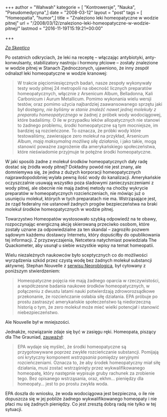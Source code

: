 +++
author = "Wahwah"
kategorie = [ "Kontrowersje", "Nauka", "Pseudomedycyna",]
date = "2008-03-12"
layout = "post"
tags = [ "Homeopatia", "humor",]
title = "Znaleziono leki homeopatyczne w wodzie pitnej"
url = "/2008/03/12/znaleziono-leki-homeopatyczne-w-wodzie-pitnej/"
lastmod = "2016-11-19T15:19:21+00:00"

+++

_[Za Skeptico][1]_

Po ostatnich odkryciach, że leki na receptę &#8211; włączając antybiotyki, anty-konwulsanty, stabilizatory nastroju i hormony płciowe &#8211; zostały znalezione w wodzie pitnej w Stanach Zjednoczonych, ujawniono, że inny zespół odnalazł leki homeopatyczne w wodzie kranowej:

> W trakcie pięciomiesięcznych badań, nasze zespoły wykonywały testy wody pitnej 24 metropolii na obecność licznych preparatów homeopatycznych, włącznie z Arsenicum Album, Belladonna, Kali Carbonicum i Aurum Metallicum. Pomimo wykonania wielu wersji testów, oraz pomimo użycia najbardziej zaawansowanego sprzętu jaki był dostępny, _nie byliśmy w stanie znaleźć nawet jednej molekuły z preparatu homeopatycznego_ w żadnej z próbek wody wodociągowej, które badaliśmy. O ile w przypadku leków allopatycznych nie stanowi to żadnego problemu, środki homeopatyczne są tym mocniejsze, im bardziej są rozcieńczone. To oznacza, że próbki wody które testowaliśmy, zawierające zero molekuł na przykład, Arsenicum Album, _mają maksymalną możliwą siłę działania_, i jako takie, mogą stanowić poważne zagrożenie dla amerykańskiego społeczeństwa, które nieświadomie przyjmuje te potężne środki homeopatyczne.

<!--more-->W jaki sposób żadne z molekuł środków homeopatycznych dały radę dostać się źródła wody pitnej? Dokładny powód nie jest znany, ale domniemywa się, że jedna z dużych korporacji homeopatycznych najprawdopodobniej wylała pewną ilość wody do kanalizacji. Amerykańskie oczyszczalnie usuwają wszystko poza śladowymi zanieczyszczeniami z wody pitnej, ale obecnie nie mają żadnej metody na choćby wykrycie preparatów w homeopatycznych rozcieńczeniach, nie mówiąc już o usunięciu molekuł, których w tych preparatach nie ma. Wstrząsające jest, że rząd federalny nie ustanowił żadnych progów bezpieczeństwa na braki molekuł środków homeopatycznych w wodzie pitnej.

Towarzystwo Homeopatów wystosowało szybką odpowiedź na te obawy, rozpoczynając energiczną akcję skierowaną przeciwko osobom, które zostały uznane za odpowiedzialne za ten skandal &#8211; zagroziło pozwem sądowym każdemu dostawcy Internetu, który dopuściłby do opublikowania tej informacji. Z przyzwyczajenia, Netcetera natychmiast powiedziała The Quackometer, aby usunął u siebie wszystkie wpisy na temat homeopatii.

Wielu niezależnych naukowców było sceptycznych co do możliwości wyrządzenia szkód przez czystą wodę bez żadnych molekuł substancji aktywnej. Stephan Nouvelle z [serwisu Neoroblogica][2], był cytowany z poniższym stwierdzeniem:

> Homeopatyczne pojęcia nie mają żadnego oparcia w rzeczywistości, a współczesne badania naukowe środków homeopatycznych, w połączeniu z dwustu latami nauki potwierdzają zdroworozsądkowe przekonanie, że rozcieńczanie osłabia siłę działania. EPA próbuje po prostu zastraszyć amerykańskie społeczeństwo tą niedorzeczną historią o tym, że zero molekuł może mieć wielki potencjał i stanowić niebezpieczeństwo.

Ale Nouvelle był w mniejszości.

Jednakże, rozwiązanie zdaje się być w zasięgu ręki. Homeopata, piszący dla The Grauniad, [zauważył][3]:

> EPA wydaje się myśleć, że środki homeopatyczne są przygotowywane poprzez zwykłe rozcieńczanie substancji. Pomijają oni krytyczny komponent _wstrząsania_ pomiędzy seryjnymi rozcieńczeniami. Oznacza to, że aby środek homeopatyczny miał siłę działania, musi zostać wstrząśnięty przez wykwalifikowanego homeopatę, który następnie wypisuje gruby rachunek za zrobienie tego. Bez opisanego wstrząsania, oraz, ekhm&#8230; pieniędzy dla homeopaty&#8230; jest to po prostu zwykła woda.

EPA doszła do wniosku, że woda wodociągowa jest bezpieczna, o ile nie dopuszcza się w jej pobliże żadnego wykwalifikowanego homeopaty i nie płaci mu się żadnych pieniędzy. Co jest zresztą dobrą radą nie tylko w tej sytuacji.

 [1]: http://skeptico.blogs.com/skeptico/2008/03/homeopathic-dru.html
 [2]: http://www.theness.com/neurologicablog/index.php?p=40
 [3]: http://www.guardian.co.uk/commentisfree/story/0,,2224922,00.html "(po angielsku)"